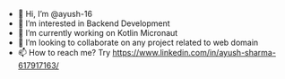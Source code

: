 - 👋 Hi, I’m @ayush-16
- 👀 I’m interested in Backend Development
- 🌱 I’m currently working on Kotlin Micronaut
- 💞️ I’m looking to collaborate on any project related to web domain
- 📫 How to reach me? Try https://www.linkedin.com/in/ayush-sharma-617917163/

<!---
ayush-16/ayush-16 is a ✨ special ✨ repository because its `README.md` (this file) appears on your GitHub profile.
You can click the Preview link to take a look at your changes.
--->
